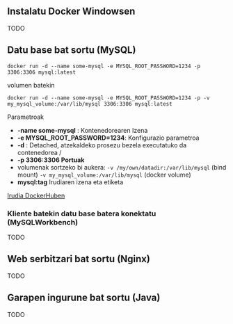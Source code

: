 
## Instalatu Docker Windowsen

TODO

## Datu base bat sortu (MySQL)

```docker run -d --name some-mysql -e MYSQL_ROOT_PASSWORD=1234 -p 3306:3306 mysql:latest```

volumen batekin 

```docker run -d --name some-mysql -e MYSQL_ROOT_PASSWORD=1234 -p -v my_mysql_volume:/var/lib/mysql 3306:3306 mysql:latest```

Parametroak
- **-name some-mysql** : Kontenedorearen Izena 
- **-e MYSQL_ROOT_PASSWORD=1234**: Konfigurazio parametroa
- **-d** : Detached, atzekaldeko prosezu bezela executatuko da contenedorea / 
- **-p 3306:3306 Portuak**
- volumenak sortzeko bi aukera:
	```-v /my/own/datadir:/var/lib/mysql``` (bind mount)
 ```-v my_mysql_volume:/var/lib/mysql```  (docker volume)
- **mysql:tag** Irudiaren izena eta etiketa


[Irudia DockerHuben](https://hub.docker.com/_/mysql)

### Kliente batekin datu base batera konektatu (MySQLWorkbench)
TODO
## Web serbitzari bat sortu (Nginx)
TODO
## Garapen ingurune bat sortu (Java)
TODO

## 

